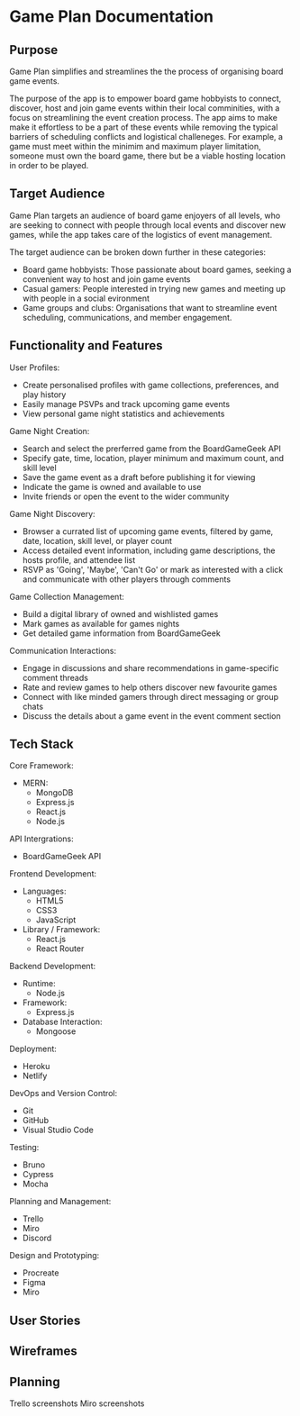 # Game Plan Documentation

## Purpose

Game Plan simplifies and streamlines the the process of organising board game events.

The purpose of the app is to empower board game hobbyists to connect, discover, host and join game events within their local comminities, with a focus on streamlining the event creation process. The app aims to make make it effortless to be a part of these events while removing the typical barriers of scheduling conflicts and logistical challeneges. For example, a game must meet within the minimim and maximum player limitation, someone must own the board game, there but be a viable hosting location in order to be played.

## Target Audience

Game Plan targets an audience of board game enjoyers of all levels, who are seeking to connect with people through local events and discover new games, while the app takes care of the logistics of event management.

The target audience can be broken down further in these categories:

- Board game hobbyists: Those passionate about board games, seeking a convenient way to host and join game events
- Casual gamers: People interested in trying new games and meeting up with people in a social evironment
- Game groups and clubs: Organisations that want to streamline event scheduling, communications, and member engagement.

## Functionality and Features

User Profiles:

- Create personalised profiles with game collections, preferences, and play history
- Easily manage PSVPs and track upcoming game events
- View personal game night statistics and achievements

Game Night Creation:

- Search and select the prerferred game from the BoardGameGeek API
- Specify gate, time, location, player minimum and maximum count, and skill level
- Save the game event as a draft before publishing it for viewing
- Indicate the game is owned and available to use
- Invite friends or open the event to the wider community

Game Night Discovery:

- Browser a currated list of upcoming game events, filtered by game, date, location, skill level, or player count
- Access detailed event information, including game descriptions, the hosts profile, and attendee list
- RSVP as 'Going', 'Maybe', 'Can't Go' or mark as interested with a click and communicate with other players through comments

Game Collection Management:

- Build a digital library of owned and wishlisted games
- Mark games as available for games nights
- Get detailed game information from BoardGameGeek

Communication Interactions:

- Engage in discussions and share recommendations in game-specific comment threads
- Rate and review games to help others discover new favourite games
- Connect with like minded gamers through direct messaging or group chats
- Discuss the details about a game event in the event comment section

## Tech Stack

Core Framework:

- MERN:
  - MongoDB
  - Express.js
  - React.js
  - Node.js

API Intergrations:

- BoardGameGeek API

Frontend Development:

- Languages:
  - HTML5
  - CSS3
  - JavaScript
- Library / Framework:
  - React.js
  - React Router

Backend Development:

- Runtime:
  - Node.js
- Framework:
  - Express.js
- Database Interaction:
  - Mongoose

Deployment:

- Heroku
- Netlify

DevOps and Version Control:

- Git
- GitHub
- Visual Studio Code

Testing:

- Bruno
- Cypress
- Mocha

Planning and Management:

- Trello
- Miro
- Discord

Design and Prototyping:

- Procreate
- Figma
- Miro

## User Stories

## Wireframes

## Planning

Trello screenshots
Miro screenshots
